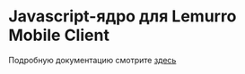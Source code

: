 # Javascript-ядро для Lemurro Mobile Client

Подробную документацию смотрите [здесь](https://lemurro.github.io/docs)